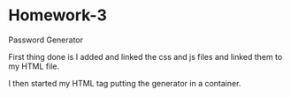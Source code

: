 # Homework-3
Password Generator

First thing done is I added and linked the css and js files and linked them to my HTML file.

I then started my HTML tag putting the generator in a container. 